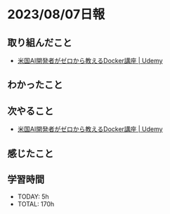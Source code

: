 # 2023/08/07日報
## 取り組んだこと
- [米国AI開発者がゼロから教えるDocker講座 \| Udemy](https://www.udemy.com/course/aidocker/)

## わかったこと


## 次やること
- [米国AI開発者がゼロから教えるDocker講座 \| Udemy](https://www.udemy.com/course/aidocker/)

## 感じたこと


## 学習時間
- TODAY: 5h
- TOTAL: 170h
